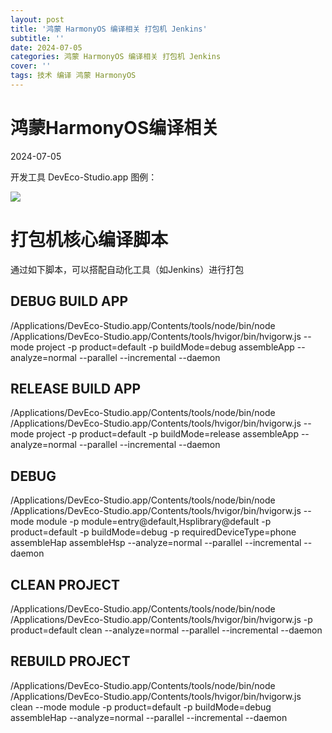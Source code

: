 ```yaml
---
layout: post
title: '鸿蒙 HarmonyOS 编译相关 打包机 Jenkins'
subtitle: ''
date: 2024-07-05
categories: 鸿蒙 HarmonyOS 编译相关 打包机 Jenkins
cover: ''
tags: 技术 编译 鸿蒙 HarmonyOS
---
```


# 鸿蒙HarmonyOS编译相关

2024-07-05

开发工具 DevEco-Studio.app 图例：

![](../../../assets/img/17201671959440/17201672384244.jpg)


# 打包机核心编译脚本

通过如下脚本，可以搭配自动化工具（如Jenkins）进行打包

## DEBUG BUILD APP

/Applications/DevEco-Studio.app/Contents/tools/node/bin/node /Applications/DevEco-Studio.app/Contents/tools/hvigor/bin/hvigorw.js --mode project -p product=default -p buildMode=debug assembleApp --analyze=normal --parallel --incremental --daemon


## RELEASE BUILD APP

 /Applications/DevEco-Studio.app/Contents/tools/node/bin/node /Applications/DevEco-Studio.app/Contents/tools/hvigor/bin/hvigorw.js --mode project -p product=default -p buildMode=release assembleApp --analyze=normal --parallel --incremental --daemon


## DEBUG 

 /Applications/DevEco-Studio.app/Contents/tools/node/bin/node /Applications/DevEco-Studio.app/Contents/tools/hvigor/bin/hvigorw.js --mode module -p module=entry@default,Hsplibrary@default -p product=default -p buildMode=debug -p requiredDeviceType=phone assembleHap assembleHsp --analyze=normal --parallel --incremental --daemon


## CLEAN PROJECT

/Applications/DevEco-Studio.app/Contents/tools/node/bin/node /Applications/DevEco-Studio.app/Contents/tools/hvigor/bin/hvigorw.js -p product=default clean --analyze=normal --parallel --incremental --daemon

## REBUILD PROJECT

 /Applications/DevEco-Studio.app/Contents/tools/node/bin/node /Applications/DevEco-Studio.app/Contents/tools/hvigor/bin/hvigorw.js clean --mode module -p product=default -p buildMode=debug assembleHap --analyze=normal --parallel --incremental --daemon